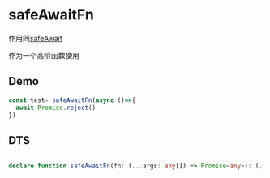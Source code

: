 # safeAwaitFn

作用同[safeAwait](/modules/async/safeAwait)

作为一个高阶函数使用

## Demo

```ts
const test= safeAwaitFn(async ()=>{
  await Promise.reject()
})
```

## DTS

```ts

declare function safeAwaitFn(fn: (...args: any[]) => Promise<any>): (...args: any[]) => void;

```
